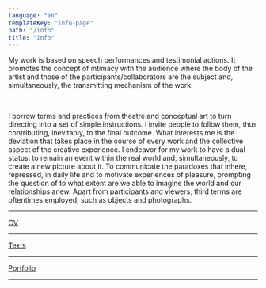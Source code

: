 ```yaml
---
language: "en"
templateKey: "info-page"
path: "/info"
title: "Info"
---
```

<p>
My work is based on speech performances and testimonial actions. It promotes the concept of intimacy with the audience where the body of the artist and those of the participants/collaborators are the subject and, simultaneously, the transmitting mechanism of the work.
</p>
<br />
<p>
      I borrow terms and practices from theatre and conceptual art to turn directing into a set of simple instructions. I invite people to follow them, thus contributing, inevitably, to the final outcome. What interests me is the deviation that takes place in the course of every work and the collective aspect of the creative experience. I endeavor for my work to have a dual status: to remain an event within the real world and, simultaneously, to create a new picture about it. To communicate the paradoxes that inhere, repressed, in daily life and to motivate experiences of pleasure, prompting the question of to what extent are we able to imagine the world and our relationships anew. Apart from participants and viewers, third terms are oftentimes employed, such as objects and photographs.
    </p>
    <hr />

<p>
<a href='../pdf/Tsampazi_CV_en.pdf' target='_blank' class='textOverlay'>CV</a>
</p>

<hr />

<p>
<a href='../pdf/Tsampazi_text_en.pdf' target='_blank' class='textOverlay'>Texts</a>
</p>

<hr />

<p>
<a href='Tsampazi_text_en.pdf' target='_blank' class='textOverlay'>Portfolio</a>
</p>

<hr />
